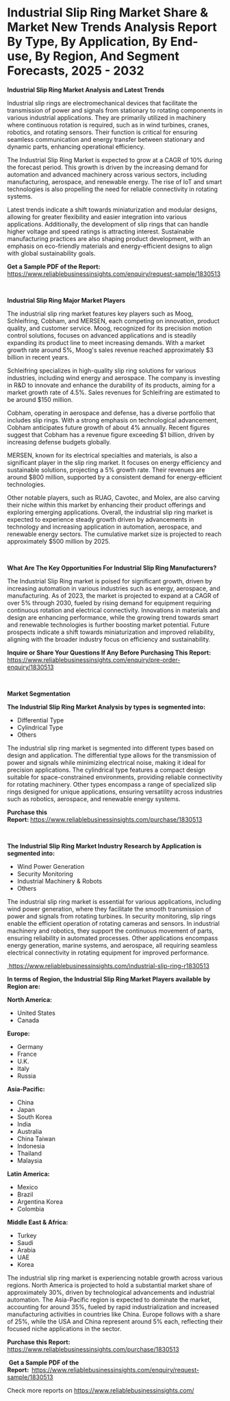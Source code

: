 <p><h1>Industrial Slip Ring Market Share & Market New Trends Analysis Report By Type, By Application, By End-use, By Region, And Segment Forecasts, 2025 - 2032</h1></p><p><strong>Industrial Slip Ring Market Analysis and Latest Trends</strong></p>
<p><p>Industrial slip rings are electromechanical devices that facilitate the transmission of power and signals from stationary to rotating components in various industrial applications. They are primarily utilized in machinery where continuous rotation is required, such as in wind turbines, cranes, robotics, and rotating sensors. Their function is critical for ensuring seamless communication and energy transfer between stationary and dynamic parts, enhancing operational efficiency.</p><p>The Industrial Slip Ring Market is expected to grow at a CAGR of 10% during the forecast period. This growth is driven by the increasing demand for automation and advanced machinery across various sectors, including manufacturing, aerospace, and renewable energy. The rise of IoT and smart technologies is also propelling the need for reliable connectivity in rotating systems. </p><p>Latest trends indicate a shift towards miniaturization and modular designs, allowing for greater flexibility and easier integration into various applications. Additionally, the development of slip rings that can handle higher voltage and speed ratings is attracting interest. Sustainable manufacturing practices are also shaping product development, with an emphasis on eco-friendly materials and energy-efficient designs to align with global sustainability goals.</p></p>
<p><strong>Get a Sample PDF of the Report:&nbsp;</strong> <a href="https://www.reliablebusinessinsights.com/enquiry/request-sample/1830513?utm_campaign=2242&utm_medium=2&utm_source=Github&utm_content=ia&utm_term=10042025&utm_id=industrial-slip-ring">https://www.reliablebusinessinsights.com/enquiry/request-sample/1830513</a></p>
<p>&nbsp;</p>
<p><strong>Industrial Slip Ring Major Market Players</strong></p>
<p><p>The industrial slip ring market features key players such as Moog, Schleifring, Cobham, and MERSEN, each competing on innovation, product quality, and customer service. Moog, recognized for its precision motion control solutions, focuses on advanced applications and is steadily expanding its product line to meet increasing demands. With a market growth rate around 5%, Moog's sales revenue reached approximately $3 billion in recent years.</p><p>Schleifring specializes in high-quality slip ring solutions for various industries, including wind energy and aerospace. The company is investing in R&D to innovate and enhance the durability of its products, aiming for a market growth rate of 4.5%. Sales revenues for Schleifring are estimated to be around $150 million.</p><p>Cobham, operating in aerospace and defense, has a diverse portfolio that includes slip rings. With a strong emphasis on technological advancement, Cobham anticipates future growth of about 4% annually. Recent figures suggest that Cobham has a revenue figure exceeding $1 billion, driven by increasing defense budgets globally.</p><p>MERSEN, known for its electrical specialties and materials, is also a significant player in the slip ring market. It focuses on energy efficiency and sustainable solutions, projecting a 5% growth rate. Their revenues are around $800 million, supported by a consistent demand for energy-efficient technologies.</p><p>Other notable players, such as RUAG, Cavotec, and Molex, are also carving their niche within this market by enhancing their product offerings and exploring emerging applications. Overall, the industrial slip ring market is expected to experience steady growth driven by advancements in technology and increasing application in automation, aerospace, and renewable energy sectors. The cumulative market size is projected to reach approximately $500 million by 2025.</p></p>
<p>&nbsp;</p>
<p><strong>What Are The Key Opportunities For Industrial Slip Ring Manufacturers?</strong></p>
<p><p>The Industrial Slip Ring market is poised for significant growth, driven by increasing automation in various industries such as energy, aerospace, and manufacturing. As of 2023, the market is projected to expand at a CAGR of over 5% through 2030, fueled by rising demand for equipment requiring continuous rotation and electrical connectivity. Innovations in materials and design are enhancing performance, while the growing trend towards smart and renewable technologies is further boosting market potential. Future prospects indicate a shift towards miniaturization and improved reliability, aligning with the broader industry focus on efficiency and sustainability.</p></p>
<p><strong>Inquire or Share Your Questions If Any Before Purchasing This Report:</strong> <a href="https://www.reliablebusinessinsights.com/enquiry/pre-order-enquiry/1830513?utm_campaign=2242&utm_medium=2&utm_source=Github&utm_content=ia&utm_term=10042025&utm_id=industrial-slip-ring">https://www.reliablebusinessinsights.com/enquiry/pre-order-enquiry/1830513</a></p>
<p>&nbsp;</p>
<p><strong>Market Segmentation</strong></p>
<p><strong>The Industrial Slip Ring Market Analysis by types is segmented into:</strong></p>
<p><ul><li>Differential Type</li><li>Cylindrical Type</li><li>Others</li></ul></p>
<p><p>The industrial slip ring market is segmented into different types based on design and application. The differential type allows for the transmission of power and signals while minimizing electrical noise, making it ideal for precision applications. The cylindrical type features a compact design suitable for space-constrained environments, providing reliable connectivity for rotating machinery. Other types encompass a range of specialized slip rings designed for unique applications, ensuring versatility across industries such as robotics, aerospace, and renewable energy systems.</p></p>
<p><strong>Purchase this Report:&nbsp;</strong><a href="https://www.reliablebusinessinsights.com/purchase/1830513?utm_campaign=2242&utm_medium=2&utm_source=Github&utm_content=ia&utm_term=10042025&utm_id=industrial-slip-ring">https://www.reliablebusinessinsights.com/purchase/1830513</a></p>
<p>&nbsp;</p>
<p><strong>The Industrial Slip Ring Market Industry Research by Application is segmented into:</strong></p>
<p><ul><li>Wind Power Generation</li><li>Security Monitoring</li><li>Industrial Machinery & Robots</li><li>Others</li></ul></p>
<p><p>The industrial slip ring market is essential for various applications, including wind power generation, where they facilitate the smooth transmission of power and signals from rotating turbines. In security monitoring, slip rings enable the efficient operation of rotating cameras and sensors. In industrial machinery and robotics, they support the continuous movement of parts, ensuring reliability in automated processes. Other applications encompass energy generation, marine systems, and aerospace, all requiring seamless electrical connectivity in rotating equipment for improved performance.</p></p>
<p><a href="https://www.reliablebusinessinsights.com/industrial-slip-ring-r1830513?utm_campaign=2242&utm_medium=2&utm_source=Github&utm_content=ia&utm_term=10042025&utm_id=industrial-slip-ring">&nbsp;https://www.reliablebusinessinsights.com/industrial-slip-ring-r1830513</a></p>
<p><strong>In terms of Region, the Industrial Slip Ring Market Players available by Region are:</strong></p>
<p>
    <p> <strong> North America: </strong>
        <ul>
            <li>United States</li>
            <li>Canada</li>
        </ul>
        </p> 
    <p> <strong> Europe: </strong>
        <ul>
            <li>Germany</li>
            <li>France</li>
            <li>U.K.</li>
            <li>Italy</li>
            <li>Russia</li>
        </ul>
        </p> 
    <p> <strong> Asia-Pacific: </strong>
        <ul>
            <li>China</li>
            <li>Japan</li>
            <li>South Korea</li>
            <li>India</li>
            <li>Australia</li>
            <li>China Taiwan</li>
            <li>Indonesia</li>
            <li>Thailand</li>
            <li>Malaysia</li>
        </ul>
        </p> 
    <p> <strong> Latin America: </strong>
        <ul>
            <li>Mexico</li>
            <li>Brazil</li>
            <li>Argentina Korea</li>
            <li>Colombia</li>
        </ul>
        </p> 
    <p> <strong> Middle East & Africa: </strong>
        <ul>
            <li>Turkey</li>
            <li>Saudi</li>
            <li>Arabia</li>
            <li>UAE</li>
            <li>Korea</li>
        </ul>
    </p>
    </p>
<p><p>The industrial slip ring market is experiencing notable growth across various regions. North America is projected to hold a substantial market share of approximately 30%, driven by technological advancements and industrial automation. The Asia-Pacific region is expected to dominate the market, accounting for around 35%, fueled by rapid industrialization and increased manufacturing activities in countries like China. Europe follows with a share of 25%, while the USA and China represent around 5% each, reflecting their focused niche applications in the sector.</p></p>
<p><strong>Purchase this Report: </strong><a href="https://www.reliablebusinessinsights.com/purchase/1830513?utm_campaign=2242&utm_medium=2&utm_source=Github&utm_content=ia&utm_term=10042025&utm_id=industrial-slip-ring">https://www.reliablebusinessinsights.com/purchase/1830513</a></p>
<p>&nbsp;<strong>Get a Sample PDF of the Report:&nbsp;&nbsp;</strong><a href="https://www.reliablebusinessinsights.com/enquiry/request-sample/1830513?utm_campaign=2242&utm_medium=2&utm_source=Github&utm_content=ia&utm_term=10042025&utm_id=industrial-slip-ring">https://www.reliablebusinessinsights.com/enquiry/request-sample/1830513</a></p>
<p><strong></strong></p>
<p>Check more reports on <a href="https://www.reliablebusinessinsights.com/?utm_campaign=2242&utm_medium=2&utm_source=Github&utm_content=ia&utm_term=10042025&utm_id=industrial-slip-ring">https://www.reliablebusinessinsights.com/</a></p>